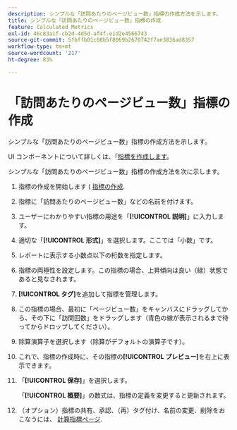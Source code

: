 ```yaml
---
description: シンプルな「訪問あたりのページビュー数」指標の作成方法を示します。
title: シンプルな「訪問あたりのページビュー数」指標の作成
feature: Calculated Metrics
exl-id: 46c83a1f-cb2d-4d5d-af4f-e1d2e4566743
source-git-commit: 5fbffb01c08b5f8069b2670742f7ae3836ad8357
workflow-type: tm+mt
source-wordcount: '217'
ht-degree: 83%

---
```


# 「訪問あたりのページビュー数」指標の作成

シンプルな「訪問あたりのページビュー数」指標の作成方法を示します。

UI コンポーネントについて詳しくは、「[指標を作成します](/help/components/calc-metrics/cm-workflow/cm-build-metrics.md)。

シンプルな「訪問あたりのページビュー数」指標の作成方法を次に示します。

1. 指標の作成を開始します ( [指標の作成](/help/components/calc-metrics/cm-workflow/cm-build-metrics.md).
1. 指標に「訪問あたりのページビュー数」などの名前を付けます。
1. ユーザーにわかりやすい指標の用途を「**[!UICONTROL 説明]**」に入力します。
1. 適切な「**[!UICONTROL 形式]**」を選択します。ここでは「小数」です。
1. レポートに表示する小数点以下の桁数を指定します。
1. 指標の両極性を設定します。この指標の場合、上昇傾向は良い（緑）状態であると見なされます。
1. **[!UICONTROL タグ]**&#x200B;を追加して指標を管理します。
1. この指標の場合、最初に「ページビュー数」をキャンバスにドラッグしてから、その下に「訪問回数」をドラッグします（青色の線が表示されるまで待ってからドロップしてください）。
1. 除算演算子を選択します（除算がデフォルトの演算子です）。
1. これで、指標の作成時に、その指標の&#x200B;**[!UICONTROL プレビュー]**&#x200B;を右上に表示できます。
1. 「**[!UICONTROL 保存]**」を選択します。

   「**[!UICONTROL 概要]**」の数式は、指標の定義を変更すると更新されます。

1. （オプション）指標の共有、承認、（再）タグ付け、名前の変更、削除をおこなうには、 [計算指標ページ](/help/components/calc-metrics/cm-workflow/cm-manager.md).
